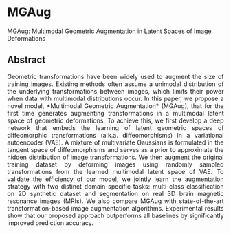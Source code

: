 # MGAug
MGAug: Multimodal Geometric Augmentation in Latent Spaces of Image Deformations

## Abstract

<div style="text-align: justify;">Geometric transformations have been widely used to augment the size of training images. Existing methods often assume a unimodal distribution of the underlying transformations between images, which limits their power when data with multimodal distributions occur. In this paper, we propose a novel model, *Multimodal Geometric Augmentation* (MGAug), that for the first time generates augmenting transformations in a multimodal latent space of geometric deformations. To achieve this, we first develop a deep network that embeds the learning of latent geometric spaces of diffeomorphic transformations (a.k.a. diffeomorphisms) in a variational autoencoder (VAE). A mixture of multivariate Gaussians is formulated in the tangent space of diffeomorphisms and serves as a prior to approximate the hidden distribution of image transformations. We then augment the original training dataset by deforming images using randomly sampled transformations from the learned multimodal latent space of VAE. To validate the efficiency of our model, we jointly learn the augmentation strategy with two distinct domain-specific tasks: multi-class classification on 2D synthetic dataset and segmentation on real 3D brain magnetic resonance images (MRIs). We also compare MGAug with state-of-the-art transformation-based image augmentation algorithms. Experimental results show that our proposed approach outperforms all baselines by significantly improved prediction accuracy.</div>
